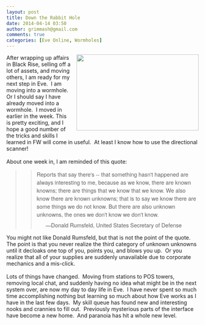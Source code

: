 ```yaml
---
layout: post
title: Down the Rabbit Hole
date: 2014-04-14 03:50
author: grimmash@gmail.com
comments: true
categories: [Eve Online, Wormholes]
---
```

<div style="clear: both; text-align: center;"><a href="http://grimmash.com/wp-content/uploads/2014/04/wormhole_1024.jpg" style="clear: right; float: right; margin-bottom: 1em; margin-left: 1em;"><img border="0" src="http://grimmash.com/wp-content/uploads/2014/04/wormhole_1024.jpg" height="199" width="320" /></a></div>After wrapping up affairs in Black Rise, selling off a lot of assets,  and moving others, I am ready for my next step in Eve.&nbsp; I am moving  into a wormhole.&nbsp; Or I should say I have already moved into a wormhole.&nbsp;  I moved in earlier in the week. This is pretty exciting, and I hope a  good number of the tricks and skills I learned in FW will come in  useful.&nbsp; At least I know how to use the directional scanner!<br /><br />About one week in, I am reminded of this quote:<br /><blockquote><blockquote><div style="-webkit-text-stroke-width: 0px; font-family: 'Helvetica Neue', Helvetica, Arial, sans-serif; font-size: 14.399999618530273px; font-style: normal; font-variant: normal; font-weight: normal; letter-spacing: normal; line-height: 21px; margin: 0.5em 0px; orphans: auto; text-align: start; text-indent: 0px; text-transform: none; white-space: normal; widows: auto; word-spacing: 0px;">Reports  that say there's -- that something hasn't happened are always  interesting to me, because as we know, there are known knowns; there are  things that we know that we know. We also know there are known  unknowns; that is to say we know there are some things we do not know.  But there are also unknown unknowns, the ones we don't know we don't  know.</div><div style="-webkit-text-stroke-width: 0px; font-family: 'Helvetica Neue', Helvetica, Arial, sans-serif; font-size: 14.399999618530273px; font-style: normal; font-variant: normal; font-weight: normal; letter-spacing: normal; line-height: 21px; margin-top: 0px; orphans: auto; padding-left: 1.6em; text-align: left; text-indent: 0px; text-transform: none; white-space: normal; widows: auto; word-spacing: 0px;">—Donald Rumsfeld, United States Secretary of Defense</div></blockquote></blockquote>You  might not like Donald Rumsfeld, but that is not the point of the  quote.&nbsp; The point is that you never realize the third category of  unknown unknowns until it decloaks one top of you, points you, and blows  you up.&nbsp; Or you realize that all of your supplies are suddenly  unavailable due to corporate mechanics and a mis-click. <br /><br />Lots  of things have changed.&nbsp; Moving from stations to POS towers, removing  local chat, and suddenly having no idea what might be in the next system  over, are now my day to day life in Eve.&nbsp; I have never spent so much  time accomplishing nothing but learning so much about how Eve works as I  have in the last few days.&nbsp; My skill queue has found new and  interesting nooks and crannies to fill out.&nbsp; Previously mysterious parts  of the interface have become a new home.&nbsp; And paranoia has hit a whole  new level.
